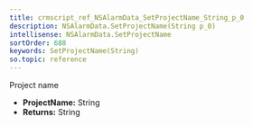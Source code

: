 ```yaml
---
title: crmscript_ref_NSAlarmData_SetProjectName_String_p_0
description: NSAlarmData.SetProjectName(String p_0)
intellisense: NSAlarmData.SetProjectName
sortOrder: 688
keywords: SetProjectName(String)
so.topic: reference
---
```



Project name



* **ProjectName:** String
* **Returns:** String


